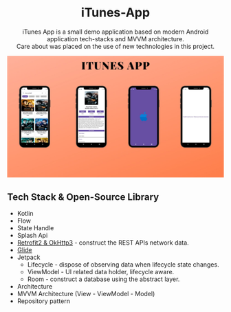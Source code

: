 <h1 align="center">iTunes-App</h1>

<p align="center">
iTunes App is a small demo application based on modern Android application tech-stacks and MVVM architecture.<br>Care about was placed on the use of new technologies in this project.
</p>

<p align="center">
<img src="/image/itunes_app_image.jpg"/>
</p>


## Tech Stack & Open-Source Library
- Kotlin
- Flow
- State Handle
- Splash Api
- [Retrofit2 & OkHttp3](https://github.com/square/retrofit) - construct the REST APIs network data.
- [Glide](https://github.com/bumptech/glide)
- Jetpack
  - Lifecycle - dispose of observing data when lifecycle state changes.
  - ViewModel - UI related data holder, lifecycle aware.
  - Room - construct a database using the abstract layer.
 - Architecture
  -  MVVM Architecture (View - ViewModel - Model)
  -  Repository pattern
